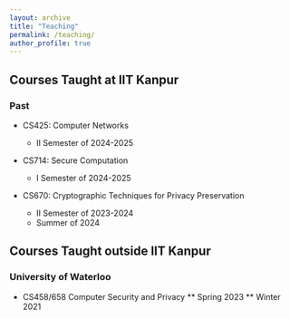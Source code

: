 ```yaml
---
layout: archive
title: "Teaching"
permalink: /teaching/
author_profile: true
---
```



## Courses Taught at IIT Kanpur

### Past

* CS425: Computer Networks
	*  II Semester of 2024-2025

* CS714: Secure Computation
	*  I Semester of 2024-2025

* CS670: Cryptographic Techniques for Privacy Preservation 
	 *  II Semester of 2023-2024
	 *  Summer of 2024

## Courses Taught outside IIT Kanpur
 
### University of Waterloo

* CS458/658 Computer Security and Privacy
	** Spring 2023
	** Winter 2021
